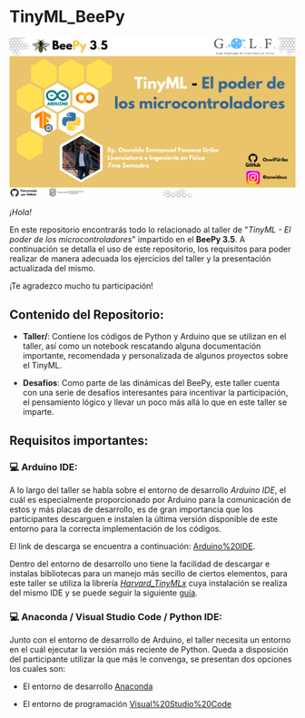 # TinyML_BeePy

![BeePy_3.5](/BeePy%203.5.png)

*¡Hola!*

En este repositorio encontrarás todo lo relacionado al taller de "*TinyML - El poder de los microcontroladores*" impartido en el **BeePy 3.5**. A continuación se detalla el uso de este repositorio, los requisitos para poder realizar de manera adecuada los ejercicios del taller y la presentación actualizada del mismo.

¡Te agradezco mucho tu participación!

## Contenido del Repositorio:

- **Taller/**: Contiene los códigos de Python y Arduino que se utilizan en el taller, así como un notebook rescatando alguna documentación importante, recomendada y personalizada de algunos proyectos sobre el TinyML.

- **Desafios**: Como parte de las dinámicas del BeePy, este taller cuenta con una serie de desafios interesantes para incentivar la participación, el pensamiento lógico y llevar un poco más allá lo que en este taller se imparte.

## Requisitos importantes:

### 💻 Arduino IDE:

A lo largo del taller se habla sobre el entorno de desarrollo *Arduino IDE*, el cuál es especialmente proporcionado por Arduino para la comunicación de estos y más placas de desarrollo, es de gran importancia que los participantes descarguen e instalen la última versión disponible de este entorno para la correcta implementación de los códigos. 

El link de descarga se encuentra a continuación: [Arduino%20IDE](https://www.arduino.cc/en/software).

Dentro del entorno de desarrollo uno tiene la facilidad de descargar e instalas bibliotecas para un manejo más secillo de ciertos elementos, para este taller se utiliza la librería *[Harvard_TinyMLx](https://github.com/tinyMLx/arduino-library)* cuya instalación se realiza del mismo IDE y se puede seguir la siguiente [guía](https://docs.arduino.cc/software/ide-v1/tutorials/installing-libraries).

### 💻 Anaconda / Visual Studio Code / Python IDE:

Junto con el entorno de desarrollo de Arduino, el taller necesita un entorno en el cuál ejecutar la versión más reciente de Python. Queda a disposición del participante utilizar la que más le convenga, se presentan dos opciones los cuales son:

- El entorno de desarrollo [Anaconda](https://www.anaconda.com/download)

- El entorno de programación [Visual%20Studio%20Code](https://code.visualstudio.com/download)



